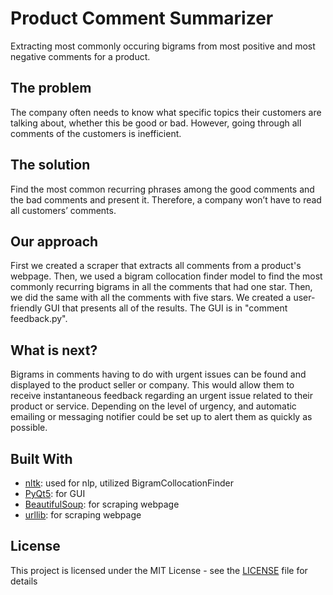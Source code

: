 # Product Comment Summarizer

Extracting most commonly occuring bigrams from most positive and most negative comments for a product.

## The problem

The company often needs to know what specific topics their customers are talking about, whether this be good or bad. However, going through all comments of the customers is inefficient. 


## The solution

Find the most common recurring phrases among the good comments and the bad comments and present it. Therefore, a company won’t have to read all customers’ comments.


## Our approach

First we created a scraper that extracts all comments from a product's webpage. Then, we used a bigram collocation finder model to find the most commonly recurring bigrams in all the comments that had one star. Then, we did the same with all the comments with five stars. We created a user-friendly GUI that presents all of the results.
The GUI is in "comment feedback.py".

## What is next?

Bigrams in comments having to do with urgent issues can be found and displayed to the product seller or company. This would allow them to receive instantaneous feedback regarding an urgent issue related to their product or service. Depending on the level of urgency, and automatic emailing or messaging notifier could be set up to alert them as quickly as possible.

## Built With

* [nltk](https://www.nltk.org/): used for nlp, utilized BigramCollocationFinder
* [PyQt5](https://pypi.org/project/PyQt5/): for GUI
* [BeautifulSoup](https://www.crummy.com/software/BeautifulSoup/bs4/doc/): for scraping webpage
* [urllib](https://docs.python.org/3/library/urllib.html): for scraping webpage

## License

This project is licensed under the MIT License - see the [LICENSE](LICENSE) file for details

